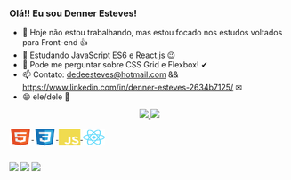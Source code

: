 ### Olá!! Eu sou Denner Esteves!

- 🔭 Hoje não estou trabalhando, mas estou focado nos estudos voltados para Front-end 👍
- 🌱 Estudando JavaScript ES6 e React.js 😉
- 💬 Pode me perguntar sobre CSS Grid e Flexbox! ✔
- 📫 Contato: dedeesteves@hotmail.com && https://www.linkedin.com/in/denner-esteves-2634b7125/ ✉
- 😄 ele/dele 🧑

<div align="center">
  <a href="https://github.com/Denner-Esteves">
  <img height="180em" src="https://github-readme-stats.vercel.app/api?username=Denner-Esteves&show_icons=true&theme=tokyonight&include_all_commits=true&count_private=true"/>
  <img height="130em" src="https://github-readme-stats.vercel.app/api/top-langs/?username=Denner-Esteves&layout=compact&langs_count=7&theme=tokyonight"/>
</div>
  <div style="display: inline_block"><br>
    <img align="center" alt="Denner-HTML" height="30" width="40" src="https://raw.githubusercontent.com/devicons/devicon/master/icons/html5/html5-original.svg">
    <img align="center" alt="Denner-CSS" height="30" width="40" src="https://raw.githubusercontent.com/devicons/devicon/master/icons/css3/css3-original.svg">
    <img align="center" alt="Denner-Js" height="30" width="40" src="https://raw.githubusercontent.com/devicons/devicon/master/icons/javascript/javascript-plain.svg">
    <img align="center" alt="Denner-React" height="30" width="40" src="https://raw.githubusercontent.com/devicons/devicon/master/icons/react/react-original.svg">
  </div>
  
  ##

  <div>
  <a href="https://instagram.com/dedeesteves/" target="_blank"><img src="https://img.shields.io/badge/-Instagram-%23E4405F?style=for-the-badge&logo=instagram&logoColor=white"          target="_blank"></a>
  <a href = "mailto:denner.esteves@gmail.com"><img src="https://img.shields.io/badge/Gmail-D14836?style=for-the-badge&logo=gmail&logoColor=white" target="_blank"></a>
  <a href="https://www.linkedin.com/in/denner-esteves-2634b7125/" target="_blank"><img src="https://img.shields.io/badge/LinkedIn-0077B5?style=for-the-badge&logo=linkedin&logoColor=white" target="_blank"></a> 
  </div>
